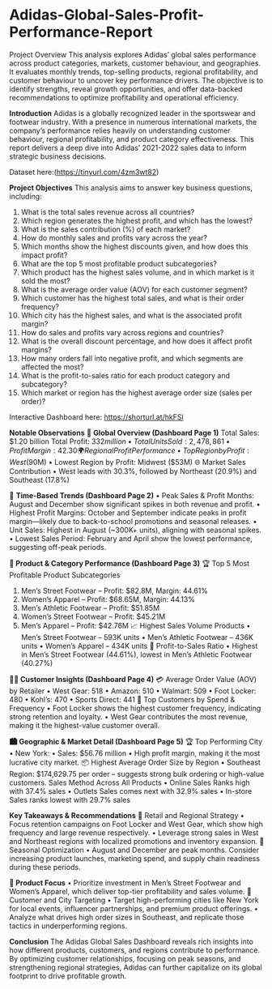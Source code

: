 # Adidas-Global-Sales-Profit-Performance-Report
Project Overview
This analysis explores Adidas’ global sales performance across product categories, markets, customer behaviour, and geographies. It evaluates monthly trends, top-selling products, regional profitability, and customer behaviour to uncover key performance drivers. The objective is to identify strengths, reveal growth opportunities, and offer data-backed recommendations to optimize profitability and operational efficiency.

**Introduction**
Adidas is a globally recognized leader in the sportswear and footwear industry. With a presence in numerous international markets, the company’s performance relies heavily on understanding customer behaviour, regional profitability, and product category effectiveness. This report delivers a deep dive into Adidas’ 2021-2022 sales data to inform strategic business decisions.

Dataset here:(https://tinyurl.com/4zm3wt82)

**Project Objectives**
This analysis aims to answer key business questions, including:
1.	What is the total sales revenue across all countries?
2.	Which region generates the highest profit, and which has the lowest? 
3.	What is the sales contribution (%) of each market? 
4.	How do monthly sales and profits vary across the year? 
5.	Which months show the highest discounts given, and how does this impact profit? 
6.	What are the top 5 most profitable product subcategories? 
7.	Which product has the highest sales volume, and in which market is it sold the most? 
8.	What is the average order value (AOV) for each customer segment? 
9.	Which customer has the highest total sales, and what is their order frequency? 
10.	Which city has the highest sales, and what is the associated profit margin? 
11.	How do sales and profits vary across regions and countries? 
12.	What is the overall discount percentage, and how does it affect profit margins? 
13.	How many orders fall into negative profit, and which segments are affected the most? 
14.	What is the profit-to-sales ratio for each product category and subcategory? 
15.	Which market or region has the highest average order size (sales per order)?

Interactive Dashboard here: https://shorturl.at/hkFSl

**Notable Observations**
📍 **Global Overview (Dashboard Page 1)**
Total Sales: $1.20 billion
Total Profit: $332 million
•	Total Units Sold: 2,478,861
•	Profit Margin: 42.30%
🌍 Regional Profit Performance
•	Top Region by Profit: West ($90M)
•	Lowest Region by Profit: Midwest ($53M)
🌐 Market Sales Contribution
•	West leads with 30.3%, followed by Northeast (20.9%) and Southeast (17.8%)

📅 **Time-Based Trends (Dashboard Page 2)**
•	Peak Sales & Profit Months: August and December show significant spikes in both revenue and profit.
•	Highest Profit Margins: October and September indicate peaks in profit margin—likely due to back-to-school promotions and seasonal releases.
•	Unit Sales: Highest in August (~300K+ units), aligning with seasonal spikes.
•	Lowest Sales Period: February and April show the lowest performance, suggesting off-peak periods.

**👟 Product & Category Performance (Dashboard Page 3)**
🏆 Top 5 Most Profitable Product Subcategories
1.	Men’s Street Footwear – Profit: $82.8M, Margin: 44.61%
2.	Women’s Apparel – Profit: $68.65M, Margin: 44.13%
3.	Men’s Athletic Footwear – Profit: $51.85M
4.	Women’s Street Footwear – Profit: $45.21M
5.	Men’s Apparel – Profit: $42.76M
📈 Highest Sales Volume Products
•	Men’s Street Footwear – 593K units
•	Men’s Athletic Footwear – 436K units
•	Women’s Apparel – 434K units
🚩 Profit-to-Sales Ratio
•	Highest in Men’s Street Footwear (44.61%), lowest in Men’s Athletic Footwear (40.27%)

**🧍‍♂️ Customer Insights (Dashboard Page 4)**
💳 Average Order Value (AOV) by Retailer
•	West Gear: 518
•	Amazon: 510
•	Walmart: 509
•	Foot Locker: 480
•	Kohl’s: 470
•	Sports Direct: 441
🔁 Top Customers by Spend & Frequency
•	Foot Locker shows the highest customer frequency, indicating strong retention and loyalty.
•	West Gear contributes the most revenue, making it the highest-value customer overall.

**🏙️ Geographic & Market Detail (Dashboard Page 5)**
🏆 Top Performing City
•	New York:
•	Sales: $56.76 million
•	High profit margin, making it the most lucrative city market.
📦 Highest Average Order Size by Region
•	Southeast Region: $174,629.75 per order – suggests strong bulk ordering or high-value customers.
Sales Method Across All Products
•	Online Sales Ranks high with 37.4% sales
•	Outlets Sales comes next with 32.9% sales
•	In-store Sales ranks lowest with 29.7% sales

**Key Takeaways & Recommendations**
🎯 Retail and Regional Strategy
•	Focus retention campaigns on Foot Locker and West Gear, which show high frequency and large revenue respectively.
•	Leverage strong sales in West and Northeast regions with localized promotions and inventory expansion.
📆 Seasonal Optimization
•	August and December are peak months. Consider increasing product launches, marketing spend, and supply chain readiness during these periods.

**👟 Product Focus**
•	Prioritize investment in Men’s Street Footwear and Women’s Apparel, which deliver top-tier profitability and sales volume.
📍 Customer and City Targeting
•	Target high-performing cities like New York for local events, influencer partnerships, and premium product offerings.
•	Analyze what drives high order sizes in Southeast, and replicate those tactics in underperforming regions.

**Conclusion**
The Adidas Global Sales Dashboard reveals rich insights into how different products, customers, and regions contribute to performance. By optimizing customer relationships, focusing on peak seasons, and strengthening regional strategies, Adidas can further capitalize on its global footprint to drive profitable growth.
